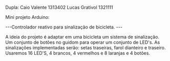 Dupla: Caio Valente 1313402
       Lucas Grativol 1321111
       
Mini projeto Arduino:

---Controlador reativo para sinalização de bicicleta. ---

  A ideia do projeto é adaptar em uma bicicleta um sistema de sinalização. Um conjunto de botões no guidom
para operar um conjunto de LED's.
  As sinalizações implementadas serão: setas traseiras, farol dianteiro e traseiro. Usaremos 16 LED'S, 4 brancos, 4 vermelhos e 8 laranjas e 4 botões.
